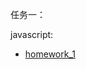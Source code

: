 任务一：

javascript: 
- [homework_1](https://github.com/AllofLife/robot_way/blob/master/homework_1_javascript.md)
